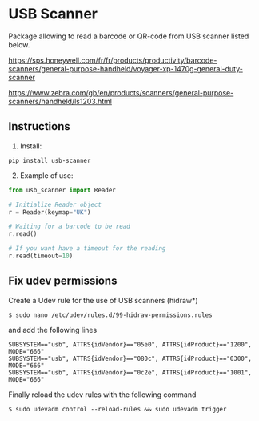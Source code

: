 # USB Scanner

Package allowing to read a barcode or QR-code from USB scanner listed below.

https://sps.honeywell.com/fr/fr/products/productivity/barcode-scanners/general-purpose-handheld/voyager-xp-1470g-general-duty-scanner

https://www.zebra.com/gb/en/products/scanners/general-purpose-scanners/handheld/ls1203.html


## Instructions

1. Install:

```
pip install usb-scanner
```

2. Example of use:

```python
from usb_scanner import Reader

# Initialize Reader object
r = Reader(keymap="UK")

# Waiting for a barcode to be read
r.read()

# If you want have a timeout for the reading
r.read(timeout=10)
```

## Fix udev permissions


Create a Udev rule for the use of USB scanners (hidraw*)

```shell
$ sudo nano /etc/udev/rules.d/99-hidraw-permissions.rules
```

and add the following lines

```
SUBSYSTEM=="usb", ATTRS{idVendor}=="05e0", ATTRS{idProduct}=="1200", MODE="666"
SUBSYSTEM=="usb", ATTRS{idVendor}=="080c", ATTRS{idProduct}=="0300", MODE="666"
SUBSYSTEM=="usb", ATTRS{idVendor}=="0c2e", ATTRS{idProduct}=="1001", MODE="666"
```
Finally reload the udev rules with the following command

```shell
$ sudo udevadm control --reload-rules && sudo udevadm trigger
```
